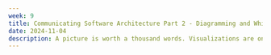 ```yaml
---
week: 9
title: Communicating Software Architecture Part 2 - Diagramming and Whiteboarding
date: 2024-11-04
description: A picture is worth a thousand words. Visualizations are one of the most powerful tools in an architect's belt. This lecture discusses how diagramming and whiteboarding can be used to augment the communication that ensures software projects succeed.
---
```

